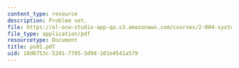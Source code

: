 ```yaml
---
content_type: resource
description: Problem set.
file: https://ol-ocw-studio-app-qa.s3.amazonaws.com/courses/2-004-systems-modeling-and-control-ii-fall-2007/18d6753c524177953d9d101e4541a579_ps01.pdf
file_type: application/pdf
resourcetype: Document
title: ps01.pdf
uid: 18d6753c-5241-7795-3d9d-101e4541a579
---
```

